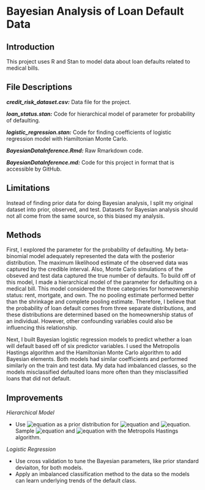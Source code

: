 # Bayesian Analysis of Loan Default Data

## Introduction

This project uses R and Stan to model data about loan defaults related to medical bills.

## File Descriptions

***credit_risk_dataset.csv:*** Data file for the project.

***loan_status.stan:*** Code for hierarchical model of parameter for probability of defaulting.

***logistic_regression.stan:*** Code for finding coefficients of logistic regression model with Hamiltonian Monte Carlo.

***BayesianDataInference.Rmd:*** Raw Rmarkdown code.

***BayesianDataInference.md:*** Code for this project in format that is accessible by GitHub.

## Limitations

Instead of finding prior data for doing Bayesian analysis, I split my original dataset into prior, observed, and test. Datasets for Bayesian analysis should not all come from the same source, so this biased my analysis.

## Methods

First, I explored the parameter for the probability of defaulting. My beta-binomial model adequately represented the data with the posterior distribution. The maximum likelihood estimate of the observed data was captured by the credible interval. Also, Monte Carlo simulations of the obseved and test data captured the true number of defaults. To build off of this model, I made a hierarchical model of the parameter for defaulting on a medical bill. This model considered the three categories for homeownership status: rent, mortgate, and own. The no pooling estimate performed better than the shrinkage and complete pooling estimate. Therefore, I believe that the probability of loan default comes from three separate distributions, and these distributions are determined based on the homeownership status of an individual. However, other confounding variables could also be influencing this relationship.

Next, I built Bayesian logistic regression models to predict whether a loan will default based off of six predictor variables. I used the Metropolis Hastings algorithm and the Hamiltonian Monte Carlo algorithm to add Bayesian elements. Both models had similar coefficients and performed similarly on the train and test data. My data had imbalanced classes, so the models misclassified defaulted loans more often than they misclassified loans that did not default. 

## Improvements

*Hierarchical Model*

- Use ![equation](https://latex.codecogs.com/gif.latex?P(\alpha,\beta)\sim(\alpha&plus;\beta)^{-5/2}) as a prior distribution for ![equation](https://latex.codecogs.com/gif.latex?\alpha) and ![equation](https://latex.codecogs.com/gif.latex?\beta). Sample ![equation](https://latex.codecogs.com/gif.latex?\alpha) and ![equation](https://latex.codecogs.com/gif.latex?\beta) with the Metropolis Hastings algorithm.

*Logistic Regression*

- Use cross validation to tune the Bayesian parameters, like prior standard deviaiton, for both models.
- Apply an imbalanced classification method to the data so the models can learn underlying trends of the default class.
